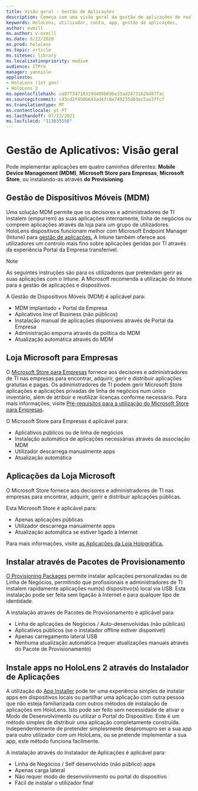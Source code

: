 ```yaml
---
title: Visão geral - Gestão de Aplicações
description: Começa com uma visão geral da gestão de aplicações de realidade mista com a gestão de dispositivos móveis, loja da Microsoft para negócios e pacotes de provisionamento.
keywords: HoloLens, utilizador, conta, app, gestão de aplicações,
author: evmill
ms.author: v-evmill
ms.date: 6/22/2020
ms.prod: hololens
ms.topic: article
ms.sitesec: library
ms.localizationpriority: medium
audience: ITPro
manager: yannisle
appliesto:
- HoloLens (1st gen)
- HoloLens 2
ms.openlocfilehash: ca87f34718319d489b69ba33ad24731628d87fac
ms.sourcegitcommit: c43cd2f450b643ad4fc8e749235d03ec5aa3ffcf
ms.translationtype: MT
ms.contentlocale: pt-PT
ms.lasthandoff: 07/12/2021
ms.locfileid: "113635556"
---
```

# <a name="app-management-overview"></a>Gestão de Aplicativos: Visão geral

Pode implementar aplicações em quatro caminhos diferentes: **Mobile Device Management (MDM)**, **Microsoft Store para Empresas**, **Microsoft Store**, ou instalando-as através **do Provisioning**.

## <a name="mobile-device-management-mdm"></a>Gestão de Dispositivos Móveis (MDM)

Uma solução MDM permite que os decisores e administradores de TI instalem (empurrem) as suas aplicações internamente, linha de negócios ou comprem aplicações através da loja para um grupo de utilizadores. HoloLens dispositivos funcionam melhor com Microsoft Endpoint Manager (Intune) para [gestão de aplicações.](app-deploy-intune.md) A Intune também oferece aos utilizadores um controlo mais fino sobre aplicações geridas por TI através da experiência Portal da Empresa transferível.

> [!NOTE]
> As seguintes instruções são para os utilizadores que pretendam gerir as suas aplicações com o Intune. A Microsoft recomenda a utilização do Intune para a gestão de aplicações e dispositivos.

A Gestão de Dispositivos Móveis (MDM) é aplicável para:

* MDM implantado + Portal da Empresa
* Aplicativos line of Business (não públicos)
* Instalação manual de aplicações disponíveis através de Portal da Empresa
* Administração empurra através da política do MDM
* Atualização automática através do MDM

## <a name="microsoft-store-for-business"></a>Loja Microsoft para Empresas

O [Microsoft Store para Empresas](app-deploy-store-business.md) fornece aos decisores e administradores de TI nas empresas para encontrar, adquirir, gerir e distribuir aplicações gratuitas e pagas. Os administradores de TI podem gerir Microsoft Store aplicações e aplicações privadas de linha de negócios num único inventário, além de atribuir e reutilizar licenças conforme necessário. Para mais informações, visite [Pré-requisitos para a utilização do Microsoft Store para Empresas](/microsoft-store/prerequisites-microsoft-store-for-business).

O Microsoft Store para Empresas é aplicável para:

* Aplicativos públicos ou de linha de negócios
* Instalação automática de aplicações necessárias através da associação MDM
* Utilizador descarrega manualmente apps
* Atualização automática

## <a name="microsoft-store-apps"></a>Aplicações da Loja Microsoft

O Microsoft Store fornece aos decisores e administradores de TI nas empresas para encontrar, adquirir, gerir e distribuir aplicações públicas.

Esta Microsoft Store é aplicável para:

* Apenas aplicações públicas
* Utilizador descarrega manualmente apps
* Atualização automática se estiver ligado à Internet

Para mais informações, visite [as Aplicações da Loja Holográfica.](/hololens/holographic-store-apps)

## <a name="install-via-provisioning-packages"></a>Instalar através de Pacotes de Provisionamento

[O Provisioning Packages](app-deploy-provisioning-package.md) permite instalar aplicações personalizadas ou de Linha de Negócios, permitindo que profissionais e administradores de TI instalem rapidamente aplicações num(s) dispositivo(s) local via USB. Esta instalação pode ser feita sem ligação à Internet e para qualquer tipo de identidade.

A instalação através de Pacotes de Provisionamento é aplicável para:

* Linha de aplicações de Negócios / Auto-desenvolvidas (não públicas)
* Aplicativos públicos (se o instalador offline estiver disponível)
* Apenas carregamento lateral USB
* Nenhuma atualização automática (requer atualizações manuais através do Pacote de Provisionamento)

## <a name="install-apps-on-hololens-2-via-app-installer"></a>Instale apps no HoloLens 2 através do Instalador de Aplicações

A utilização do [App Installer](app-deploy-app-installer.md) pode ter uma experiência simples de instalar apps em dispositivos locais ou partilhar uma aplicação com outra pessoa que não esteja familiarizada com outros métodos de instalação de aplicações em HoloLens. Isto pode ser feito sem necessidade de ativar o Modo de Desenvolvimento ou utilizar o Portal do Dispositivo. Este é um método simples de distribuir uma aplicação completamente construída. Independentemente de pretender simplesmente despromupro ser a sua app para outro utilizador com um HoloLens, ou se pretende implementar a sua app, este método funciona facilmente.

A instalação através do Instalador de Aplicações é aplicável para:

* Linha de Negócios / Self desenvolvido (não público) apps
* Apenas carga lateral
* Não requer modo de desenvolvimento ou portal do dispositivo
* Fácil de instalar o utilizador final
